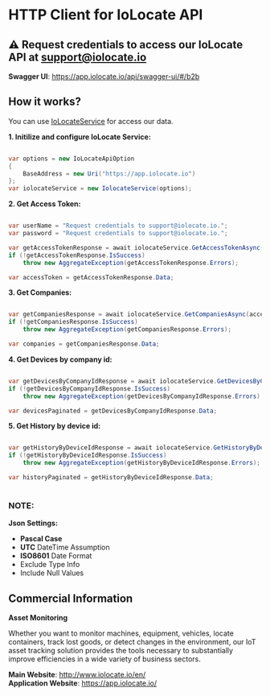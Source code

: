 # HTTP Client for IoLocate API 

## :warning: Request credentials to access our IoLocate API at **support@iolocate.io**

**Swagger UI**: https://app.iolocate.io/api/swagger-ui/#/b2b

## How it works?
You can use [IoLocateService](https://github.com/Sensing-Control-DevTeam/IoLocate.API.CSharp-Client-Examples/blob/main/IoLocate.Api.Client/IoLocate.Api.Client.ConsoleApp/Services/IolocateService.cs) for access our data.

**1. Initilize and configure IoLocate Service:**

```csharp

var options = new IoLocateApiOption
{
    BaseAddress = new Uri("https://app.iolocate.io")
};
var iolocateService = new IolocateService(options);

```

**2. Get Access Token:**

```csharp

var userName = "Request credentials to support@iolocate.io.";
var password = "Request credentials to support@iolocate.io.";

var getAccessTokenResponse = await iolocateService.GetAccessTokenAsync(userName, password);
if (!getAccessTokenResponse.IsSuccess)
    throw new AggregateException(getAccessTokenResponse.Errors);

var accessToken = getAccessTokenResponse.Data;

```

**3. Get Companies:** 

```csharp

var getCompaniesResponse = await iolocateService.GetCompaniesAsync(accessToken);
if (!getCompaniesResponse.IsSuccess)
    throw new AggregateException(getCompaniesResponse.Errors);

var companies = getCompaniesResponse.Data;

```

**4. Get Devices by company id:**

```csharp

var getDevicesByCompanyIdResponse = await iolocateService.GetDevicesByCompanyIdAsync(accessToken, company.Id, page: 1);
if (!getDevicesByCompanyIdResponse.IsSuccess)
    throw new AggregateException(getDevicesByCompanyIdResponse.Errors);

var devicesPaginated = getDevicesByCompanyIdResponse.Data;

```

**5. Get History by device id:**

```csharp

var getHistoryByDeviceIdResponse = await iolocateService.GetHistoryByDeviceIdAsync(accessToken, company.Id, device.Id, page: 1);
if (!getHistoryByDeviceIdResponse.IsSuccess)
    throw new AggregateException(getHistoryByDeviceIdResponse.Errors);

var historyPaginated = getHistoryByDeviceIdResponse.Data;
    
```

### NOTE:  
  
**Json Settings:**

- **Pascal Case**
- **UTC** DateTime Assumption
- **ISO8601** Date Format
- Exclude Type Info
- Include Null Values

## Commercial Information  
**Asset Monitoring**  
  
Whether you want to monitor machines, equipment, vehicles, locate containers, track lost goods, or detect changes in the environment, our IoT asset tracking solution provides the tools necessary to substantially improve efficiencies in a wide variety of business sectors.

**Main Website**: http://www.iolocate.io/en/  
**Application Website**: https://app.iolocate.io/


